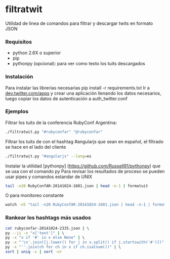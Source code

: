 filtratwit
==========

Utilidad de linea de comandos para filtrar y descargar twits en formato JSON

### Requisitos

* python 2.6X o superior
* pip
* pythonpy (opcional): para ver como texto los tuits descargados

### Instalación

Para instalar las librerias necesarias pip install -r requirements.txt
Ir a [dev.twitter.com/apps](dev.twitter.com/apps) y crear una aplicación llenando los datos necesarios, luego copiar los datos de autenticación a auth_twitter.conf 


### Ejemplos

Filtrar los tuits de la conferencia RubyConf Argentina:

```bash
./filtratwit.py "#rubyconfar" "@rubyconfar"
```

Filtrar los tuits de con el hashtag #angularjs que sean en español, el filtrado se hace en el lado del cliente

```bash
./filtratwit.py "#angularjs" --lang=es
```


Instalar la utilidad [pythonpy] (https://github.com/Russell91/pythonpy) que se usa con el comando py
Para revisar los resultados de proceso se pueden usar pipes y comandos estandar de UNIX


```bash
tail -n20 RubyConfAR-20141024-1601.json | head -n-1 | formatuit
```
O para monitoreo constante

```bash
watch -n5 "tail -n20 RubyConfAR-20141024-1601.json | head -n-1 | formatuit"
```

### Rankear los hashtags más usados

```bash
cat rubyconfar-20141024-2335.json | \ 
py --ji -x "x['text']" | \ 
py -x "x if '#' in x else None" | \ 
py -x "'\n'.join([j.lower() for j in x.split() if j.startswith('#')])" | \ 
py -x "''.join(ch for ch in x if ch.isalnum())" | \ 
sort | uniq -c | sort -nr
```
